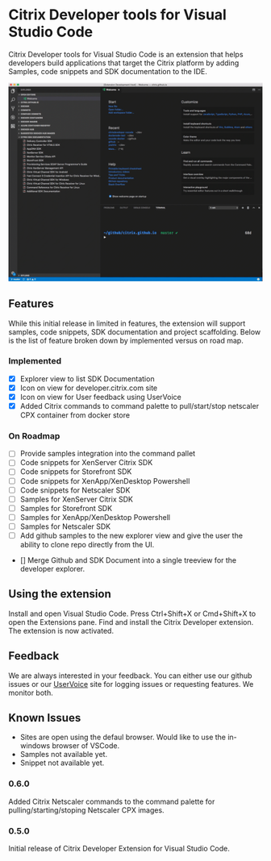# Citrix Developer tools for Visual Studio Code

Citrix Developer tools for Visual Studio Code is an extension that helps developers build applications that target the Citrix platform by adding Samples, code snippets and SDK documentation to the IDE.

![Main Window View](images/v06Main.gif)

## Features

While this initial release in limited in features, the extension will support samples, code snippets, SDK documentation and project scaffolding. Below is the list of feature broken down by implemented versus on road map.

### Implemented
 - [x] Explorer view to list SDK Documentation
 - [x] Icon on view for developer.citrix.com site
 - [x] Icon on view for  User feedback using UserVoice
 - [x] Added Citrix commands to command palette to pull/start/stop netscaler CPX container from docker store

### On Roadmap
 - [ ] Provide samples integration into the command pallet
 - [ ] Code snippets for XenServer Citrix SDK
 - [ ] Code snippets for Storefront SDK
 - [ ] Code snippets for XenApp/XenDesktop Powershell
 - [ ] Code snippets for Netscaler SDK
 - [ ] Samples for XenServer Citrix SDK
 - [ ] Samples for Storefront SDK
 - [ ] Samples for XenApp/XenDesktop Powershell
 - [ ] Samples for Netscaler SDK
 - [ ] Add github samples to the new explorer view and give the user the ability to clone repo directly from the UI.
 - [] Merge Github and SDK Document into a single treeview for the developer explorer.

## Using the extension

Install and open Visual Studio Code. Press Ctrl+Shift+X or Cmd+Shift+X to open the Extensions pane. Find and install the Citrix Developer extension.  The extension is now activated.

## Feedback
We are always interested in your feedback. You can either use our github issues or our [UserVoice](http://www.tinyurl.com/citrixuservoice) site for logging issues or requesting features. We monitor both.
## Known Issues

 - Sites are open using the defaul browser. Would like to use the in-windows browser of VSCode.
 - Samples not available yet.
 - Snippet not available yet.

### 0.6.0
Added Citrix Netscaler commands to the command palette for pulling/starting/stoping Netscaler CPX images.
### 0.5.0
Initial release of Citrix Developer Extension for Visual Studio Code.

